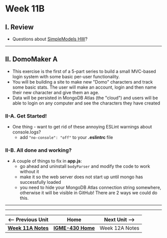 # Week 11B

## I. Review

- Questions about [SimpleModels HW](11A.md#iii-simplemodels-hw)?

---

## II. DomoMaker A
- This exercise is the first of a 5-part series to build a small MVC-based login system with some basic per-user functionality.
- You will be building a site to make new "Domo" characters and track some basic stats. The user will make an account, login and then name their new character and give them an age.
- Data will be persisted in MongoDB Atlas (the "cloud") and users will be able to login on any computer and see the characters they have created

### II-A. Get Started!

- One thing - want to get rid of these annoying ESLint warnings about console.logs?
  - add `"no-console": "off"` to your **.eslintrc** file

### II-B. All done and working?
- A couple of things to fix in **app.js**:
  - go ahead and uninstall `bodyParser` and modify the code to work without it
  - make it so the web server does not start up until mongo has successfully loaded
  - you need to hide your MongoDB Atlas connection string somewhere, otherwise it will be visible in GitHub! There are 2 ways we could do this.
 

---
---

| <-- Previous Unit | Home | Next Unit -->
| --- | --- | --- 
|   [**Week 11A Notes**](11A.md)  |  [**IGME-430 Home**](../) | Week 12A Notes
